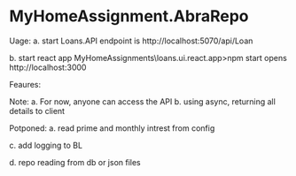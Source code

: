 # MyHomeAssignment.AbraRepo


Uage:
a. start Loans.API
   endpoint is http://localhost:5070/api/Loan

b. start react app
   MyHomeAssignments\loans.ui.react.app>npm start
   opens  http://localhost:3000

Feaures:

Note: 
a. For now, anyone can access the API
b. using async, returning all details to client


Potponed: 
a. read prime and monthly intrest from config

c. add logging to BL 

d. repo reading from db or json files

